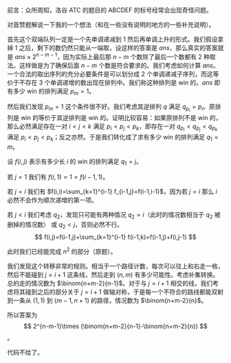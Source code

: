 前言：众所周知，洛谷 ATC 的题目的 ABCDEF 的标号经常会出现奇怪问题。

对首赞题解说一下我的一个想法（和在一些没有说明的地方的一些补充说明）。

首先这个双端队列一定是一个先单调递减到 $1$ 然后再单调上升的形式。我们假设拿掉 $1$ 之后，剩下的数仍然只能从一端取，设这样的答案是 $ans$，那么真实的答案就是 $ans\times 2^{n-m-1}$，因为实际上最后那 $n-m$ 个数除了最后一个数都有 2 种取法。这样做是为了确保后面 $n-m$ 个数是符合要求的。我们考虑如何计算 $ans$。一个合法的取出序列的充分必要条件是可以划分成 $2$ 个单调递减子序列，而这等价于不存在 $3$ 个单调递增的数出现在排列中。我们称这种排列是 win 的。$ans$ 即有多少 win 的排列满足 $p_m=1$。

然后我们发现 $p_m=1$ 这个条件很不好。我们考虑其逆排列 $q$ 满足 $q_{p_i}=p_i$。原排列是 win 的等价于其逆排列是 win 的。证明比较容易：如果原排列不是 win 的，那么必然满足存在一对 $i<j<k$ 满足 $p_i<p_j<p_k$，即存在一对 $q_{p_i}<q_{p_j}<q_{p_k}$ 满足 $p_i<p_j<p_k$；反之亦然。于是我们转化成了求有多少 win 的排列满足 $q_1=m$。

设 $f(i,j)$ 表示有多少长 $i$ 的 win 的排列满足 $q_1=j$。

若 $j=1$ 我们有 $f(i,1)=1=f(i-1,1)$。

若 $j=i$ 我们有 $f(i,i)=\sum_{k=1}^{i-1} f_{i-1,j}=f(i-1,i-1)$，因为若 $j=i$ 那么 $i$ 必然不会作为顺次递增的第一项。

若 $j<i$ 我们考虑 $q_2$，发现只可能有两种情况 $q_2=i$（此时的情况数相当于 $q_2$ 被删掉的情况数） 或 $q_2<j$，否则必然不行。
$$
f(i,j)=f(i-1,j)+\sum_{k=1}^{i-1} f(i-1,k)=f(i-1,j)+f(i,j-1)
$$

此时我们已经能完成 $n^2$ 的部分（原题）。

我们发现这个转移非常的规则。相当于一个路径计数，每次可以往上和右走一格，然后不能碰到 $j=i+1$ 这条线，然后走到 $(n,m)$ 有多少可能性。考虑补集转换。总的走的情况数为 $\binom{n+m-2}{n-1}$。对于与 $j=i+1$ 相交的线，我们考虑将其碰到之后的部分关于 $j=i+1$ 做轴对称，于是每一个不符合的路线都能双射到一条从 $(1,1)$ 到 $(m-1,n+1)$ 的路径，情况数为 $\binom{n+m-2}{n}$。

所以答案为
$$
2^{n-m-1}\times (\binom{n+m-2}{n-1}-\binom{n+m-2}{n})
$$
。

代码不给了。